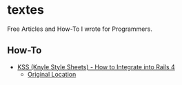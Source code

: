 textes
======

Free Articles and How-To I wrote for Programmers.

## How-To

 * [KSS (Knyle Style Sheets) - How to Integrate into Rails 4](kss-rails-4.md)
   * [Original Location](http://www.beaudoinasm.com/ateliers/kss-knyle-style-sheets-how-integrate-rails-4/)

